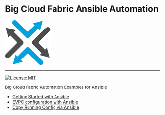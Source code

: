 # Big Cloud Fabric Ansible Automation

![](../assets/images/bigswitch.png)

---

[![License: MIT](https://img.shields.io/badge/license-MIT-green)](https://github.com/bigswitch/automation)

Big Cloud Fabric Automation Examples for Ansible
- [Getting Started with Ansible](ansible/ansible-getting-started.md)
- [EVPC configuration with Ansible](ansible/evpc-examples.md)
- [Copy Running Config via Ansible](ansible/bcf/copy-runningconfig.md)
